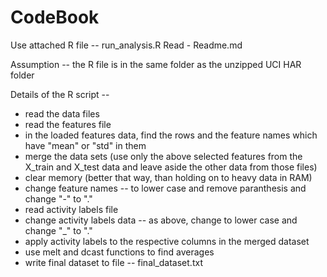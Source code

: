 CodeBook
==================

Use attached R file -- run_analysis.R
Read - Readme.md

Assumption -- the R file is in the same folder as the unzipped UCI HAR folder

Details of the R script --

* read the data files
* read the features file
* in the loaded features data, find the rows and the feature names which have "mean" or "std" in them
* merge the data sets (use only the above selected features from the X_train and X_test data and leave aside the other data from those files)
* clear memory (better that way, than holding on to heavy data in RAM)
* change feature names -- to lower case and remove paranthesis and change "-" to "."
* read activity labels file
* change activity labels data -- as above, change to lower case and change "_" to "."
* apply activity labels to the respective columns in the merged dataset
* use melt and dcast functions to find averages
* write final dataset to file -- final_dataset.txt

